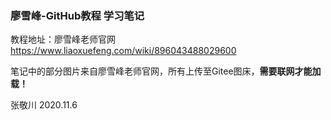 ### 廖雪峰-GitHub教程 学习笔记

教程地址：廖雪峰老师官网 https://www.liaoxuefeng.com/wiki/896043488029600

笔记中的部分图片来自廖雪峰老师官网，所有上传至Gitee图床，**需要联网才能加载！**

张敬川   2020.11.6

